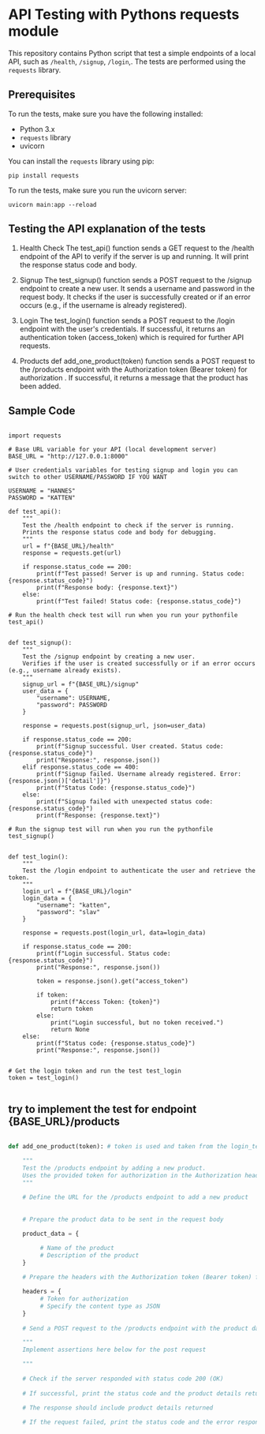 # API Testing with Pythons requests module 

This repository contains Python script that test a simple endpoints of a local API, such as `/health`, `/signup`, `/login`,. The tests are performed using the `requests` library.

## Prerequisites

To run the tests, make sure you have the following installed:

- Python 3.x
- `requests` library
- uvicorn

You can install the `requests` library using pip:

```shell
pip install requests

```
To run the tests, make sure you run the uvicorn server:

```shell
uvicorn main:app --reload
```



## Testing the API explanation of the tests 

1. Health Check
The test_api() function sends a GET request to the /health endpoint of the API to verify if the server is up and running. It will print the response status code and body.

2. Signup
The test_signup() function sends a POST request to the /signup endpoint to create a new user. It sends a username and password in the request body. It checks if the user is successfully created or if an error occurs (e.g., if the username is already registered).

3. Login
The test_login() function sends a POST request to the /login endpoint with the user's credentials. If successful, it returns an authentication token (access_token) which is required for further API requests.

4. Products 
def add_one_product(token) function sends a POST request to the /products endpoint with the Authorization token (Bearer token) for authorization . If successful, it returns a message that the product has been added. 

## Sample Code 

```Py

import requests

# Base URL variable for your API (local development server) 
BASE_URL = "http://127.0.0.1:8000"

# User credentials variables for testing signup and login you can switch to other USERNAME/PASSWORD IF YOU WANT 

USERNAME = "HANNES"
PASSWORD = "KATTEN"

def test_api():
    """
    Test the /health endpoint to check if the server is running.
    Prints the response status code and body for debugging.
    """
    url = f"{BASE_URL}/health"
    response = requests.get(url)
    
    if response.status_code == 200:
        print(f"Test passed! Server is up and running. Status code: {response.status_code}")
        print(f"Response body: {response.text}")
    else:
        print(f"Test failed! Status code: {response.status_code}")

# Run the health check test will run when you run your pythonfile 
test_api()


def test_signup():
    """
    Test the /signup endpoint by creating a new user.
    Verifies if the user is created successfully or if an error occurs (e.g., username already exists).
    """
    signup_url = f"{BASE_URL}/signup"
    user_data = {
        "username": USERNAME,
        "password": PASSWORD
    }
    
    response = requests.post(signup_url, json=user_data)
    
    if response.status_code == 200:
        print(f"Signup successful. User created. Status code: {response.status_code}")
        print("Response:", response.json())
    elif response.status_code == 400:
        print(f"Signup failed. Username already registered. Error: {response.json()['detail']}")
        print(f"Status Code: {response.status_code}")
    else:
        print(f"Signup failed with unexpected status code: {response.status_code}")
        print(f"Response: {response.text}")

# Run the signup test will run when you run the pythonfile 
test_signup()


def test_login():
    """
    Test the /login endpoint to authenticate the user and retrieve the token.
    """
    login_url = f"{BASE_URL}/login"
    login_data = {
        "username": "katten",
        "password": "slav"
    }
    
    response = requests.post(login_url, data=login_data)
    
    if response.status_code == 200:
        print(f"Login successful. Status code: {response.status_code}")
        print("Response:", response.json())
        
        token = response.json().get("access_token")
        
        if token:
            print(f"Access Token: {token}")
            return token
        else:
            print("Login successful, but no token received.")
            return None
    else:
        print(f"Status code: {response.status_code}")
        print("Response:", response.json())
        

# Get the login token and run the test test_login
token = test_login()


```

## try to implement the test for endpoint {BASE_URL}/products 

```py

def add_one_product(token): # token is used and taken from the login_test above 

    """
    Test the /products endpoint by adding a new product.
    Uses the provided token for authorization in the Authorization header.
    """
    
    # Define the URL for the /products endpoint to add a new product
   
    
    # Prepare the product data to be sent in the request body

    product_data = {

         # Name of the product
         # Description of the product
    }
    
    # Prepare the headers with the Authorization token (Bearer token) for authorization

    headers = {
         # Token for authorization
         # Specify the content type as JSON
    }
    
    # Send a POST request to the /products endpoint with the product data and headers

    """
    Implement assertions here below for the post request 

    """
   
    # Check if the server responded with status code 200 (OK)
  
    # If successful, print the status code and the product details returned by the server

    # The response should include product details returned
    
    # If the request failed, print the status code and the error response from the server
        

```
